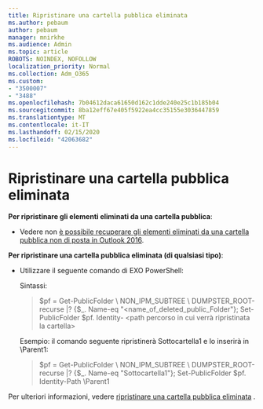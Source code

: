 ```yaml
---
title: Ripristinare una cartella pubblica eliminata
ms.author: pebaum
author: pebaum
manager: mnirkhe
ms.audience: Admin
ms.topic: article
ROBOTS: NOINDEX, NOFOLLOW
localization_priority: Normal
ms.collection: Adm_O365
ms.custom:
- "3500007"
- "3488"
ms.openlocfilehash: 7b04612daca61650d162c1dde240e25c1b185b04
ms.sourcegitcommit: 8ba12eff67e405f5922ea4cc35155e3036447859
ms.translationtype: MT
ms.contentlocale: it-IT
ms.lasthandoff: 02/15/2020
ms.locfileid: "42063682"
---
```

# <a name="restore-a-deleted-public-folder"></a>Ripristinare una cartella pubblica eliminata

**Per ripristinare gli elementi eliminati da una cartella pubblica**:

- Vedere non [è possibile recuperare gli elementi eliminati da una cartella pubblica non di posta in Outlook 2016](https://aka.ms/pfrec).
 
**Per ripristinare una cartella pubblica eliminata (di qualsiasi tipo)**: 

- Utilizzare il seguente comando di EXO PowerShell:

    Sintassi:

    >$pf = Get-PublicFolder \ NON_IPM_SUBTREE \ DUMPSTER_ROOT-recurse |? {$_. Name-eq "\<name_of_deleted_public_Folder"}; Set-PublicFolder $pf. Identity- \<path percorso in cui verrà ripristinata la cartella>

    Esempio: il comando seguente ripristinerà Sottocartella1 e lo inserirà in \Parent1:

    >$pf = Get-PublicFolder \ NON_IPM_SUBTREE \ DUMPSTER_ROOT-recurse |? {$_. Name-eq "Sottocartella1"}; Set-PublicFolder $pf. Identity-Path \Parent1

Per ulteriori informazioni, vedere [ripristinare una cartella pubblica eliminata](https://docs.microsoft.com/exchange/collaboration-exo/public-folders/restore-deleted-public-folder) .
